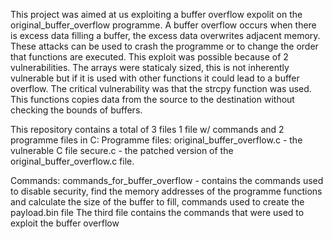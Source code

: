 This project was aimed at us exploiting a buffer overflow expolit on the original_buffer_overflow programme. A buffer overflow occurs when there is excess data filling a buffer, the excess data overwrites adjacent memory. These attacks can be used to crash the programme or to change the order that functions are executed.
This exploit was possible because of 2 vulnerabilities. 
The arrays were staticaly sized, this is not inherently vulnerable but if it is used with other functions it could lead to a buffer overflow.
The critical vulnerability was that the strcpy function was used. This functions copies data from the source to the destination without checking the bounds of buffers.

This repository contains a total of 3 files 1 file w/ commands and 2 programme files in C:
Programme files:
original_buffer_overflow.c - the vulnerable C file
secure.c - the patched version of the original_buffer_overflow.c file.

Commands:
commands_for_buffer_overflow - contains the commands used to disable security, find the memory addresses of the programme functions and calculate the size of the buffer to fill, commands used to create the payload.bin file
The third file contains the commands that were used to exploit the buffer overflow
